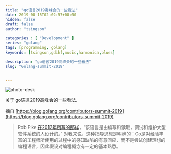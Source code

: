 ```yaml
---
title: "go语言2019高峰会的一些看法"
date: 2019-08-15T02:02:57+08:00
hidden: false
draft: false
author: "tsingson"

categories : [ "Development" ]
series: "golang"
tags: [programming, golang]
keywords: [tsingson,gdihf,music,harmonica,blues]

description: "go语言2019高峰会的一些看法"
slug: "Golang-summit-2019"


---
```


![photo-desk](/tech/assets/photo-desk.jpg)



关于 go语言2019高峰会的一些看法.

<!--more-->



摘自 [https://blog.golang.org/contributors-summit-2019](https://blog.golang.org/contributors-summit-2019)

> Rob Pike [在2012年所写的那样](https://talks.golang.org/2012/splash.article)，“该语言是由编写和读取，调试和维护大型软件系统的人设计的。” 对我来说，这种指导思想是明确的：Go是对经验丰富的工程师所使用的过程中的感知缺陷的有意回应，而不是尝试创建理想的编程语言，因此假设对编程概念有一定的基本熟悉。



